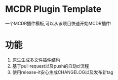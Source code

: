 # MCDR Plugin Template

一个MCDR插件模板,可以从该项目快速开始MCDR插件!

# 功能

1. 原生生成多文件插件结构
2. 基于pull request以及push的自动ci流程
3. 使用release-it安心生成CHANGELOG以及发布新tag